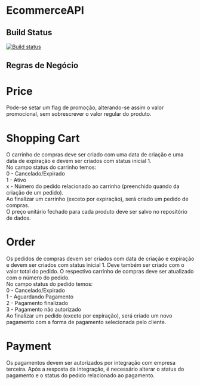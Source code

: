 # EcommerceAPI

## Build Status
[![Build status](https://ci.appveyor.com/api/projects/status/gu2updv7xxv6v95w/branch/master?svg=true)](https://ci.appveyor.com/project/mateusggeracino/ecommerceapi/branch/master)

## Regras de Negócio

# Price

Pode-se setar um flag de promoção, alterando-se assim o valor promocional, sem sobrescrever o valor regular do produto.

# Shopping Cart

O carrinho de compras deve ser criado com uma data de criação e uma data de expiração e devem ser criados com status inicial 1.  
No campo status do carrinho temos:  
0 - Cancelado/Expirado  
1 - Ativo  
x - Número do pedido relacionado ao carrinho (preenchido quando da criação de um pedido).  
Ao finalizar um carrinho (exceto por expiração), será criado um pedido de compras.  
O preço unitário fechado para cada produto deve ser salvo no repositório de dados.  

# Order

Os pedidos de compras devem ser criados com data de criação e expiração e devem ser criados com status inicial 1. Deve também ser criado com o valor total do pedido. O respectivo carrinho de compras deve ser atualizado com o número do pedido.  
No campo status do pedido temos:  
0 - Cancelado/Expirado  
1 - Aguardando Pagamento  
2 - Pagamento finalizado  
3 - Pagamento não autorizado  
Ao finalizar um pedido (exceto por expiração), será criado um novo pagamento com a forma de pagamento selecionada pelo cliente.

# Payment

Os pagamentos devem ser autorizados por integração com empresa terceira.
Após a resposta da integração, é necessário alterar o status do pagamento e o status do pedido relacionado ao pagamento.
